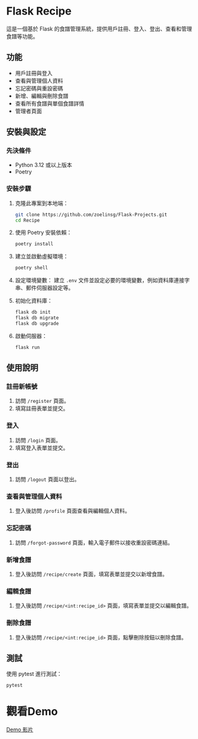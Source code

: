 # Flask Recipe

這是一個基於 Flask 的食譜管理系統，提供用戶註冊、登入、登出、查看和管理食譜等功能。

## 功能

- 用戶註冊與登入
- 查看與管理個人資料
- 忘記密碼與重設密碼
- 新增、編輯與刪除食譜
- 查看所有食譜與單個食譜詳情
- 管理者頁面

## 安裝與設定

### 先決條件
- Python 3.12 或以上版本
- Poetry

### 安裝步驟
1. 克隆此專案到本地端：
    ```bash
    git clone https://github.com/zoelinsg/Flask-Projects.git
    cd Recipe
    ```

2. 使用 Poetry 安裝依賴：
    ```bash
    poetry install
    ```

3. 建立並啟動虛擬環境：
    ```bash
    poetry shell
    ```

4. 設定環境變數：
    建立 `.env` 文件並設定必要的環境變數，例如資料庫連接字串、郵件伺服器設定等。

5. 初始化資料庫：
    ```bash
    flask db init
    flask db migrate
    flask db upgrade
    ```

6. 啟動伺服器：
    ```bash
    flask run
    ```

## 使用說明

### 註冊新帳號
1. 訪問 `/register` 頁面。
2. 填寫註冊表單並提交。

### 登入
1. 訪問 `/login` 頁面。
2. 填寫登入表單並提交。

### 登出
1. 訪問 `/logout` 頁面以登出。

### 查看與管理個人資料
1. 登入後訪問 `/profile` 頁面查看與編輯個人資料。

### 忘記密碼
1. 訪問 `/forgot-password` 頁面，輸入電子郵件以接收重設密碼連結。

### 新增食譜
1. 登入後訪問 `/recipe/create` 頁面，填寫表單並提交以新增食譜。

### 編輯食譜
1. 登入後訪問 `/recipe/<int:recipe_id>` 頁面，填寫表單並提交以編輯食譜。

### 刪除食譜
1. 登入後訪問 `/recipe/<int:recipe_id>` 頁面，點擊刪除按鈕以刪除食譜。

## 測試
使用 pytest 進行測試：
```bash
pytest
```

# 觀看Demo
[Demo 影片](https://youtu.be/q6tD8qz2ZwA)